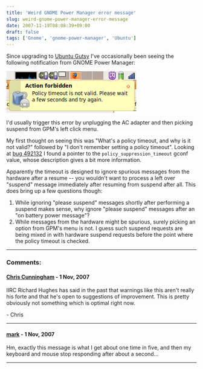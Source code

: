 ```yaml
---
title: 'Weird GNOME Power Manager error message'
slug: weird-gnome-power-manager-error-message
date: 2007-11-19T08:08:39+09:00
draft: false
tags: ['Gnome', 'gnome-power-manager', 'Ubuntu']
---
```


Since upgrading to [Ubuntu Gutsy](https://wiki.ubuntu.com/GutsyGibbon)
I\'ve occasionally been seeing the following notification from GNOME
Power Manager:

![GNOME Power Manager notification](gnome-power-manager-popup.png)

I\'d usually trigger this error by unplugging the AC adapter and then
picking suspend from GPM\'s left click menu.

My first thought on seeing this was \"What\'s a policy timeout, and why
is it not valid?\" followed by \"I don\'t remember setting a policy
timeout\". Looking at [bug
492132](http://bugzilla.gnome.org/show_bug.cgi?id=492132) I found a
pointer to the `policy_suppression_timeout` gconf value, whose
description gives a bit more information.

Apparently the timeout is designed to ignore spurious messages from the
hardware after a resume \-- you wouldn\'t want to process a left over
\"suspend\" message immediately after resuming from suspend after all.
This does bring up a few questions though:

1.  While ignoring \"please suspend\" messages shortly after performing
    a suspend makes sense, why ignore \"please suspend\" messages after
    an \"on battery power message\"?
2.  While messages from the hardware might be spurious, surely picking
    an option from GPM\'s menu is not. I guess such suspend requests are
    being mixed in with hardware suspend requests before the point where
    the policy timeout is checked.

---
### Comments:
#### [Chris Cunningham](http://blondechris.com) - <time datetime="2007-11-19 18:26:27">1 Nov, 2007</time>

IIRC Richard Hughes has said in the past that warnings like this aren\'t
really his forte and that he\'s open to suggestions of improvement. This
is pretty obviously not something which is optimal right now.

\- Chris

---
#### [mark](http://blog.markvdb.be) - <time datetime="2007-11-19 19:55:20">1 Nov, 2007</time>

Hm, exactly this message is what I get about one time in five, and then
my keyboard and mouse stop responding after about a second\...

---
